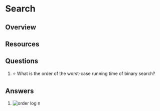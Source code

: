 # Search
## Overview
## Resources
## Questions
1. :star: What is the order of the worst-case running time of binary search?
## Answers
1. ![order log n](https://latex.codecogs.com/svg.latex?\Theta(\log&space;n))
